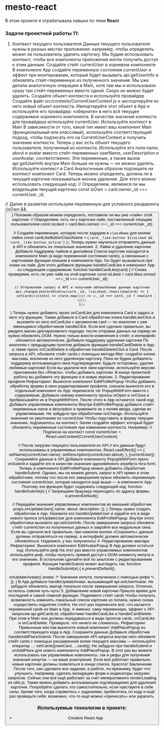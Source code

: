 # mesto-react

В этом проекте я отрабатывала навыки по теме 
**React**

### Задачи проектной работы 11:
1. Контекст текущего пользователя
Данные текущего пользователя нужны в разных местах приложения: например, чтобы определить может ли пользователь удалять карточку.
Мы будем использовать контекст, чтобы все компоненты приложения могли получить доступ к этим данным.
Создайте стейт currentUser в корневом компоненте
В компоненте App создайте переменную состояния currentUser и эффект при монтировании, который будет вызывать api.getUserInfo и обновлять стейт-переменную из полученного значения.
Мы уже делали аналогичную операцию в Main, хотя там мы и использовали сразу три стейт-переменных вместо одной. Скоро их можно будет удалить.
Создайте объект контекста и используйте провайдер
Создайте файл src/contexts/CurrentUserContext.js и экспортируйте из него новый объект контекста.
Импортируйте этот объект в App и используйте его провайдер: «оберните» в него всё текущее содержимое корневого компонента. В качестве значения контекста для провайдера используйте currentUser.
Используйте контекст в Main
В зависимости от того, какой тип имеет ваш компонент Main (функциональный или классовый), используйте соответствующий подход, чтобы подписать его на CurrentUserContext и получить значение контекста.
Теперь у вас есть объект текущего пользователя, полученный из контекста. Используйте его поля name, about и avatar вместо стейт-переменных userName, userDescription и userAvatar, соответственно. Эти переменные, а также вызов api.getUserInfo внутри Main больше не нужны — их можно удалить.
Используйте контекст в Card
Аналогичным образом подпишите на контекст компонент Card.
Теперь можно определить, должна ли в текущей карточке показываться иконка удаления. Для этого можно использовать следующий код:
// Определяем, являемся ли мы владельцем текущей карточки
const isOwn = card.owner._id === currentUser._id;

// Далее в разметке используем переменную для условного рендеринга
{isOwn && <button className='button_del' onClick={handleDeleteClick} />} 
Похожим образом можем определить, поставили ли мы уже «лайк» этой карточке:
// Определяем, есть ли у карточки лайк, поставленный текущим пользователем
const isLiked = card.likes.some(i => i._id === currentUser._id);

// Создаём переменную, которую после зададим в `className` для кнопки лайка
const cardLikeButtonClassName = ( 
  `card__like-button ${isLiked && 'card__like-button_active'}` 
);; 
Теперь нужно научиться отправлять данные в API и обновлять их локальные значения.
2. Лайки и удаление карточек
Добавьте поддержку лайков и дизлайков
Список карточек находится в компоненте Main (в виде переменной состояния cards),  а связанные с карточками функции опишем в компоненте App. Он будет вызываться при клике на лайк. Для этого добавьте функцию handleCardLike в компонент App со следующим содержимым:
function handleCardLike(card) {
    // Снова проверяем, есть ли уже лайк на этой карточке
    const isLiked = card.likes.some(i => i._id === currentUser._id);
    
    // Отправляем запрос в API и получаем обновлённые данные карточки
    api.changeLikeCardStatus(card._id, !isLiked).then((newCard) => {
        setCards((state) => state.map((c) => c._id === card._id ? newCard : c));
    });
} 
Теперь нужно добавить пропс onCardLike для компонента Card и задать в него эту функцию. Также добавьте в Card обработчик клика handleLikeClick и вызовите из него onCardLike с аргументом card — по аналогии с уже имеющимся обработчиком handleClick.
Если всё сделано правильно, вы увидите магию декларативного подхода: после отправки данных на сервер не нужно обновлять DOM. Нужно только внести изменения в стейт, и интерфейс обновится автоматически.
Добавьте поддержку удаления карточки
По аналогии с предыдущим пунктом добавьте функцию handleCardDelete в App, а также пропс onCardDelete и обработчик handleDeleteClick в Card.
После запроса в API, обновите стейт cards с помощью метода filter: создайте копию массива, исключив из него удалённую карточку. 
Пока не будем добавлять поддержку всплывающего окна подтверждения. Будьте осторожны, удаляя любимые карточки!
Если вы удалили все свои карточки, используйте версию приложения без «Реакта», чтобы добавить карточки. В конце проектной работы вы добавите эту функцию и в новую версию.
3. Редактирование профиля
Рефакторинг: Вынесите компонент EditProfilePopup
Чтобы добавить обработку формы в окно редактирования профиля, сначала вынесите его в отдельный компонент из App: перенесите тег PopupWithForm вместе с содержимым. Добавьте новому компоненту пропсы isOpen и onClose и пробрасывайте их в PopupWithForm. После этого в App останется такой код:
<EditProfilePopup isOpen={isEditProfilePopupOpen} onClose={closeAllPopups} /> 
Добавьте управляемые компоненты
Внутри EditProfilePopup добавьте стейт-переменные name и description и привяжите их к полям ввода, сделав их управляемыми. Не забудьте про обработчики onChange.
Используйте значения по умолчанию из currentUser
Чтобы подставить в форму текущие значения, подпишитесь на контекст. Затем создайте эффект, который будет обновлять переменные состояния при изменении контекста. Например:
// Подписка на контекст
const currentUser = React.useContext(CurrentUserContext);

// После загрузки текущего пользователя из API
// его данные будут использованы в управляемых компонентах.
React.useEffect(() => {
  setName(currentUser.name);
  setDescription(currentUser.about);
}, [currentUser]); 
Сохраняйте данные в API
Добавьте компоненту PopupWithForm пропс onSubmit и задайте его в качестве значения одноимённого атрибута тега form.
Теперь в компоненте EditProfilePopup можно добавить обработчик handleSubmit. Однако, мы не можем делать запрос в API прямо в этом обработчике, потому что после его завершения нужно обновить переменную состояния currentUser, которая находится ещё выше — в компоненте App. Поэтому эта функция будет содержать следующий код:
function handleSubmit(e) {
  // Запрещаем браузеру переходить по адресу формы
  e.preventDefault();

  // Передаём значения управляемых компонентов во внешний обработчик
  props.onUpdateUser({
    name,
    about: description,
  });
} 
Теперь нужно создать обработчик в App. Назовите его handleUpdateUser и задайте его в виде нового пропса onUpdateUser для компонента EditProfilePopup. Внутри этого обработчика вызовите api.setUserInfo. После завершения запроса обновите стейт currentUser из полученных данных и закройте все модальные окна.
Если вы сделали всё правильно, при нажатии кнопки «Сохранить» данные должны отправляться на сервер, а интерфейс должен автоматически обновляться. Надеемся, у вас получилось!
4. Редактирование аватара
Рефакторинг: Вынесите компонент EditAvatarPopup
В App должен остаться код:
<EditAvatarPopup isOpen={isEditAvatarPopupOpen} onClose={closeAllPopups} /> 
Используйте реф
На этот раз вместо управляемых компонентов используйте реф, чтобы получить прямой доступ к DOM-элементу инпута и его значению.
В остальном сделайте всё по аналогии с редактированием профиля. Функция handleSubmit может выглядеть так:
function handleSubmit(e) {
  e.preventDefault();

  onUpdateAvatar({
    avatar: /* Значение инпута, полученное с помощью рефа */,
  });
} 
В App добавьте handleUpdateAvatar, вызывающий api.setUserAvatar. Не забудьте обновлять аватар локально после завершения запроса.
Отлично, осталось совсем чуть-чуть!
5. Добавление новой карточки
Пришло время для последней и самой главной функции.
Поднимите стейт cards
Чтобы получить возможность изменять локальный список карточек из попапа, нужно снова осуществить поднятие стейта. На этот раз перенесите всё, что касается переменной cards из Main в App. А именно: саму переменную, эффект с API-запросом api.getCardList, обработчики handleCardLike и handleCardDelete. При этом в Main они должны передаваться в виде пропсов cards, onCardLike и onCardDelete. Проверьте, что ничего не сломалось.
Рефакторинг
Привычным жестом вынесите новый компонент AddPlacePopup из соответствующего кода в App.
Сохраните данные
Добавьте обработчик handleAddPlaceSubmit. После завершения API-запроса внутри него обновите стейт cards с помощью расширенной копии текущего массива — используйте оператор ...:
setCards([newCard, ...cards]); 
Не забудьте про handleSubmit и onAddPlace для нового компонента AddPlacePopup. В этот раз вы можете использовать как управляемые компоненты, так и рефы для получения значений инпутов — на ваше усмотрение.
Если всё работает правильно, новые карточки должны появляться в конце списка. Красота!
Заключение
После того, как сделаете все задания, в работе, по-прежнему, будет что улучшить. Например, сделать валидацию форм и индикаторы загрузки запросов. Сейчас они всё ещё работают за счёт императивного renderLoading из utils.js. Также можно добавить всплывающие подтверждения для удаления карточек. Попробуйте сделать это самостоятельно, если чувствуете в себе силы.
Кроме того, когда справитесь с заданиями, пробегитесь по коду и ещё раз проверьте себя: возможно, что-то ещё можно «причесать» или украсить.


### Используемые технологии в проекте:
* Creative React App
